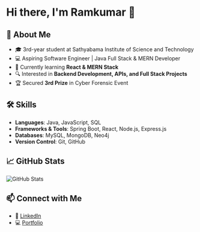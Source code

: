 # Hi there, I'm Ramkumar 👋

## 🚀 About Me
- 🎓 3rd-year student at Sathyabama Institute of Science and Technology  
- 💻 Aspiring Software Engineer | Java Full Stack & MERN Developer  
- 🌱 Currently learning **React & MERN Stack**  
- 🔍 Interested in **Backend Development, APIs, and Full Stack Projects**  
- 🏆 Secured **3rd Prize** in Cyber Forensic Event  

## 🛠 Skills
- **Languages**: Java, JavaScript, SQL  
- **Frameworks & Tools**: Spring Boot, React, Node.js, Express.js  
- **Databases**: MySQL, MongoDB, Neo4j  
- **Version Control**: Git, GitHub  

## 📈 GitHub Stats
![GitHub Stats](https://github-readme-stats.vercel.app/api?username=Rk-Engineer&show_icons=true&theme=dark)

## 📫 Connect with Me
- 🔗 [LinkedIn](https://www.linkedin.com/in/rk-engineer//)  
- 💻 [Portfolio](https://github.com/Rk-Engineer)  
